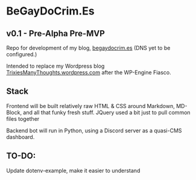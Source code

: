 # BeGayDoCrim.Es

## v0.1 - Pre-Alpha Pre-MVP

Repo for development of my blog, [begaydocrim.es](https://begaydocrim.es) (DNS yet to be configured.)

Intended to replace my Wordpress blog [TrixiesManyThoughts.wordpress.com](https://TrixiesManyThoughts.wordpress.com) after the WP-Engine Fiasco.

## Stack
Frontend will be built relatively raw HTML & CSS around Markdown, MD-Block, and all that funky fresh stuff.
JQuery used a bit just to pull common files together

Backend bot will run in Python, using a Discord server as a quasi-CMS dashboard.

## TO-DO:
Update dotenv-example, make it easier to understand